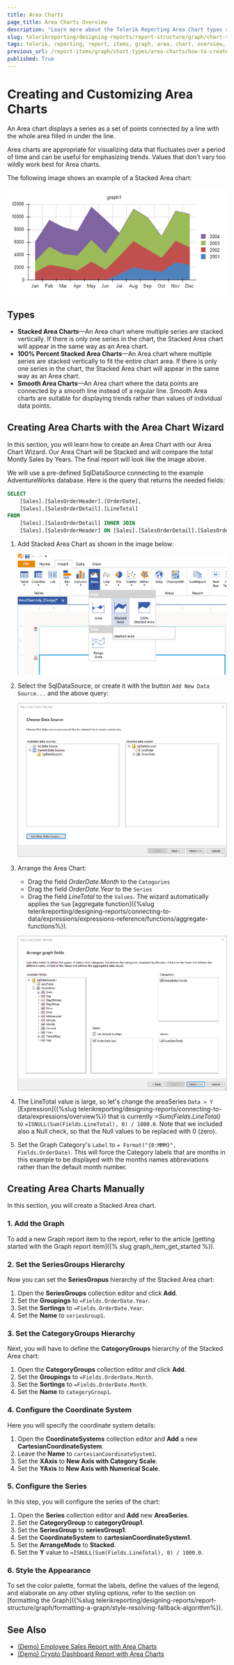 ```yaml
---
title: Area Charts
page_title: Area Charts Overview
description: "Learn more about the Telerik Reporting Area Chart types supported by the Graph report item and learn how to create a Stacked Area chart."
slug: telerikreporting/designing-reports/report-structure/graph/chart-types/area-charts/overview
tags: telerik, reporting, report, items, graph, area, chart, overview, creating
previous_url: /report-items/graph/chart-types/area-charts/how-to-create-area-chart, /report-items/graph/chart-types/area-charts/overview, /GraphHowToCreateAreaChart, /AreaCharts
published: True
---
```


# Creating and Customizing Area Charts

An Area chart displays a series as a set of points connected by a line with the whole area filled in under the line. 

Area charts are appropriate for visualizing data that fluctuates over a period of time and can be useful for emphasizing trends. Values that don't vary too wildly work best for Area charts. 

The following image shows an example of a Stacked Area chart: 

![Stacked Area Chart](images/AreaChartWizardPreview.png)

## Types 

* __Stacked Area Charts__&mdash;An Area chart where multiple series are stacked vertically. If there is only one series in the chart, the Stacked Area chart will appear in the same way as an Area chart. 
* __100% Percent Stacked Area Charts__&mdash;An Area chart where multiple series are stacked vertically to fit the entire chart area. If there is only one series in the chart, the Stacked Area chart will appear in the same way as an Area chart. 
* __Smooth Area Charts__&mdash;An Area chart where the data points are connected by a smooth line instead of a regular line. Smooth Area charts are suitable for displaying trends rather than values of individual data points.

## Creating Area Charts with the Area Chart Wizard

In this section, you will learn how to create an Area Chart with our Area Chart Wizard.
Our Area Chart will be Stacked and will compare the total Montly Sales by Years. The final report will look like the image above.

We will use a pre-defined SqlDataSource connecting to the example AdventureWorks database. Here is the query that returns the needed fields:

````SQL
SELECT
	[Sales].[SalesOrderHeader].[OrderDate],
	[Sales].[SalesOrderDetail].[LineTotal]
FROM
	[Sales].[SalesOrderDetail] INNER JOIN
	[Sales].[SalesOrderHeader] ON [Sales].[SalesOrderDetail].[SalesOrderID] = [Sales].[SalesOrderHeader].[SalesOrderID]
````


1. Add Stacked Area Chart as shown in the image below:

	![Add Area Chart Wizard](images/AreaChartWizardAdd.png)

1. Select the SqlDataSource, or create it with the button `Add New Data Source...` and the above query:

	![Add DataSource to the Area Chart](images/AreaChartWizardDataSource.png)

1. Arrange the Area Chart:

	* Drag the field _OrderDate.Month_ to the `Categories`
	* Drag the field _OrderDate.Year_ to the `Series`
	* Drag the field _LineTotal_ to the `Values`. The wizard automatically applies the `Sum` [aggregate function]({%slug telerikreporting/designing-reports/connecting-to-data/expressions/expressions-reference/functions/aggregate-functions%}).

	![Arrange the Area Chart](images/AreaChartWizardArrangeFields.png)

1. The LineTotal value is large, so let's change the areaSeries `Data > Y` [Expression]({%slug telerikreporting/designing-reports/connecting-to-data/expressions/overview%}) that is currently _=Sum(Fields.LineTotal)_ to `=ISNULL(Sum(Fields.LineTotal), 0) / 1000.0`. Note that we included also a Null check, so that the Null values to be replaced with 0 (zero).

1. Set the Graph Category's `Label` to `= Format("{0:MMM}", Fields.OrderDate)`. This will force the Category labels that are months in this example to be displayed with the months names abbreviations rather than the default month number.

## Creating Area Charts Manually

In this section, you will create a Stacked Area chart.

### 1. Add the Graph

To add a new Graph report item to the report, refer to the article [getting started with the Graph report item]({% slug graph_item_get_started %}). 

### 2. Set the SeriesGroups Hierarchy 

Now you can set the **SeriesGropus** hierarchy of the Stacked Area chart: 

1. Open the __SeriesGroups__ collection editor and click __Add__.
1. Set the __Groupings__ to `=Fields.OrderDate.Year`.
1. Set the __Sortings__ to `=Fields.OrderDate.Year`. 
1. Set the __Name__ to `seriesGroup1`. 

### 3. Set the CategoryGroups Hierarchy

Next, you will have to define the **CategoryGroups** hierarchy of the Stacked Area chart:

1. Open the __CategoryGroups__ collection editor and click __Add__. 
1. Set the __Groupings__ to `=Fields.OrderDate.Month`.
1. Set the __Sortings__ to `=Fields.OrderDate.Month`.
1. Set the __Name__ to `categoryGroup1`. 

### 4. Configure the Coordinate System

Here you will specify the coordinate system details: 

1. Open the __CoordinateSystems__ collection editor and __Add__ a new __CartesianCoordinateSystem__. 
1. Leave the __Name__ to `cartesianCoordinateSystem1`. 
1. Set the __XAxis__ to __New Axis with Category Scale__. 
1. Set the __YAxis__ to __New Axis with Numerical Scale__. 

### 5. Configure the Series

In this step, you will configure the series of the chart:

1. Open the __Series__ collection editor and __Add__ new __AreaSeries__. 
1. Set the __CategoryGroup__ to __categoryGroup1__. 
1. Set the __SeriesGroup__ to __seriesGroup1__. 
1. Set the __CoordinateSystem__ to __cartesianCoordinateSystem1__. 
1. Set the __ArrangeMode__ to __Stacked__. 
1. Set the __Y__ value to `=ISNULL(Sum(Fields.LineTotal), 0) / 1000.0`.

### 6. Style the Appearance   

To set the color palette, format the labels, define the values of the legend, and elaborate on any other styling options, refer to the section on [formatting the Graph]({%slug telerikreporting/designing-reports/report-structure/graph/formatting-a-graph/style-resolving-fallback-algorithm%}). 

## See Also 

* [(Demo) Employee Sales Report with Area Charts](https://demos.telerik.com/reporting/employee-sales)
* [(Demo) Crypto Dashboard Report with Area Charts](https://demos.telerik.com/reporting/crypto-dashboard)
